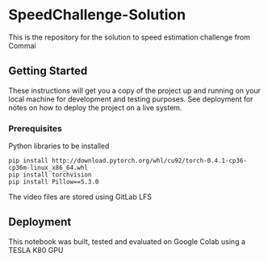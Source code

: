 # SpeedChallenge-Solution


This is the repository for the solution to speed estimation challenge from Commai

## Getting Started

These instructions will get you a copy of the project up and running on your local machine for development and testing purposes. See deployment for notes on how to deploy the project on a live system.

### Prerequisites

Python libraries to be installed 

```
pip install http://download.pytorch.org/whl/cu92/torch-0.4.1-cp36-cp36m-linux_x86_64.whl
pip install torchvision
pip install Pillow==5.3.0
```
The video files are stored using GitLab LFS



## Deployment

This notebook was built, tested and evaluated  on Google Colab using a TESLA K80 GPU

